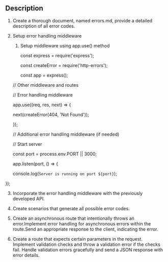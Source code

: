 ## Description

1. Create a thorough document, named errors.md, provide a detailed description of all error codes.

2. Setup error handling middleware

   1. Setup middleware using app.use() method

      const express = require('express');

      const createError = require('http-errors');

      const app = express();

   // Other middleware and routes

   // Error handling middleware

   app.use((req, res, next) => {

   next(createError(404, 'Not Found'));

   });

   // Additional error handling middleware (if needed)

   // Start server

   const port = process.env.PORT || 3000;

   app.listen(port, () => {

   console.log(`Server is running on port ${port}`);

});

3. Incorporate the error handling middleware with the previously developed API.

4. Create scenarios that generate all possible error codes.

5. Create an asynchronous route that intentionally throws an error.Implement error handling for asynchronous errors within the route.Send an appropriate response to the client, indicating the error.

6. Create a route that expects certain parameters in the request. Implement validation checks and throw a validation error if the checks fail. Handle validation errors gracefully and send a JSON response with error details.
